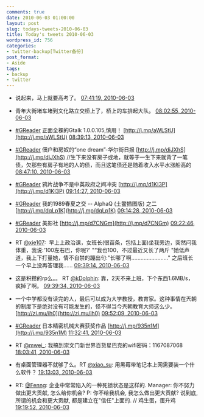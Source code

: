 ```yaml
---
comments: true
date: 2010-06-03 01:00:00
layout: post
slug: todays-tweets-2010-06-03
title: Today's tweets 2010-06-03
wordpress_id: 756
categories:
- twitter-backup[Twitter备份]
post_format:
- Aside
tags:
- backup
- twitter
---
```





  * 说起来，马上就要高考了。 [07:41:19, 2010-06-03](http://twitter.com/gfrog/statuses/15285135293)





  * 青年大街堵车堵到文化路立交桥上了，桥上的车排起大队。 [08:02:55, 2010-06-03](http://twitter.com/gfrog/statuses/15286327376)





  * [#GReader](http://search.twitter.com/search?q=%23GReader) 正面全裸的Gtalk 1.0.0.105,慎用！ [http://j.mp/aWLStU](http://j.mp/aWLStU) [08:39:13, 2010-06-03](http://twitter.com/gfrog/statuses/15288418076)





  * [#GReader](http://search.twitter.com/search?q=%23GReader) 佃户和房奴的“one dream”-华尔街日报 [http://j.mp/diJXhS](http://j.mp/diJXhS) //生下来没有房子或地，就等于一生下来就背了一笔债，欠那些有房子有地的人的债，而且这笔债还是随着收入水平水涨船高的 [08:47:10, 2010-06-03](http://twitter.com/gfrog/statuses/15288888391)





  * [#GReader](http://search.twitter.com/search?q=%23GReader) 鸦片战争不是中英政府之间冲突 [http://j.mp/d1KI3P](http://j.mp/d1KI3P) [09:14:27, 2010-06-03](http://twitter.com/gfrog/statuses/15290604585)





  * [#GReader](http://search.twitter.com/search?q=%23GReader) 我的1989春夏之交 -- AlphaQ (土鳖插图版)  之二 [http://j.mp/dqLp1K](http://j.mp/dqLp1K) [09:14:28, 2010-06-03](http://twitter.com/gfrog/statuses/15290606116)





  * [#GReader](http://search.twitter.com/search?q=%23GReader) 美影社 [http://j.mp/d7CNGm](http://j.mp/d7CNGm) [09:22:46, 2010-06-03](http://twitter.com/gfrog/statuses/15291108951)





  * RT [@xie107](http://twitter.com/xie107):
			 早上上政治课，女班长(很苗条，包括上面)坐我旁边，突然问我体重，我说:'100左右巴，你呢?' "“我也100，不过最近又长了两斤 "她低声道，我上下打量她，情不自禁的蹦出句:"长哪了啊……………………" 之后班长一个早上没再答理我…… [09:39:14, 2010-06-03](http://twitter.com/gfrog/statuses/15292114387)





  * 这是积攒的rp么。。 RT [@kDolphin](http://twitter.com/kDolphin): 靠，2天不来上班，下个东西1.6MB/s，疯掉了啊。 [09:39:34, 2010-06-03](http://twitter.com/gfrog/statuses/15292133944)





  * 一个中学都没有读完的人，最后可以成为大学教授，教育家。这种事情在兲朝的制度下是绝对没有可能发生的，怪不得当今兲朝教育大师这么少。 [http://zi.mu/ih0](http://zi.mu/ih0) [09:52:09, 2010-06-03](http://twitter.com/gfrog/statuses/15292895536)





  * [#GReader](http://search.twitter.com/search?q=%23GReader) 日本精密机械大赛获奖作品 [http://j.mp/935n1M](http://j.mp/935n1M) [11:32:41, 2010-06-03](http://twitter.com/gfrog/statuses/15299042471)





  * RT [@mwei_](http://twitter.com/mwei_): 我搞到崇文门新世界百货星巴克的wifi密码：1167087068 [18:03:41, 2010-06-03](http://twitter.com/gfrog/statuses/15315283778)





  * 有桌面管理器不就够了么。RT [@xiao_su](http://twitter.com/xiao_su): 用黑莓带笔记本上网需要装一个什么软件？ [19:13:03, 2010-06-03](http://twitter.com/gfrog/statuses/15318016470)





  * RT: [@Fenng](http://twitter.com/Fenng): 企业中常常陷入的一种死锁状态是这样的.  Manager: 你不努力做出更大贡献, 怎么给你机会? P: 你不给我机会, 我怎么做出更大贡献?  说到底,所谓的机会和更大贡献, 都是建立在"信任"上面的. // 鸡生蛋，蛋升鸡 [19:19:52, 2010-06-03](http://twitter.com/gfrog/statuses/15318307880)





